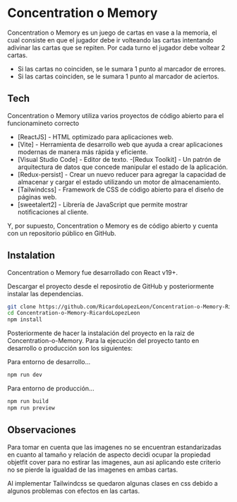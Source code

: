 # Concentration o Memory

Concentration o Memory es un juego de cartas en vase a la memoria, el cual consiste en que el jugador debe ir volteando las cartas intentando adivinar las cartas que se repiten.
Por cada turno el jugador debe voltear 2 cartas.
- Si las cartas no coinciden, se le sumara 1 punto al marcador de errores.
- Si las cartas coinciden, se le sumara 1 punto al marcador de aciertos.

## Tech

Concentration o Memory utiliza varios proyectos de código abierto para el funcionamineto correcto
- [ReactJS] - HTML optimizado para aplicaciones web.
- [Vite] - Herramienta de desarrollo web que ayuda a crear aplicaciones modernas de manera más rápida y eficiente.
- [Visual Studio Code] - Editor de texto.
-[Redux Toolkit] - Un patrón de arquitectura de datos que concede manipular el estado de la aplicación.
- [Redux-persist] - Crear un nuevo reducer para agregar la capacidad de almacenar y cargar el estado utilizando un motor de almacenamiento.
- [Tailwindcss] - Framework de CSS de código abierto​ para el diseño de páginas web.
- [sweetalert2] - Librería de JavaScript que permite mostrar notificaciones al cliente.

Y, por supuesto, Concentration o Memory es de código abierto y cuenta con un repositorio público en GitHub.

## Instalation

Concentration o Memory fue desarrollado con React v19+.

Descargar el proyecto desde el reposirotio de GitHub y posteriormente instalar las dependencias.

```sh
git clone https://github.com/RicardoLopezLeon/Concentration-o-Memory-RicardoLopezLeon
cd Concentration-o-Memory-RicardoLopezLeon
npm install
```

Posteriormente de hacer la instalación del proyecto en la raiz de Concentration-o-Memory. Para la ejecución del proyecto tanto en desarrollo o producción son los siguientes:

Para entorno de desarrollo...

```sh
npm run dev
```

Para entorno de producción...

```sh
npm run build
npm run preview
```

## Observaciones

Para tomar en cuenta que las imagenes no se encuentran estandarizadas en cuanto al tamaño y relación de aspecto decidi ocupar la propiedad objetfit cover para no estirar las imagenes, aun asi aplicando este criterio no se pierde la igualdad de las imagenes en ambas cartas.

Al implementar Tailwindcss se quedaron algunas clases en css debido a algunos problemas con efectos en las cartas.
